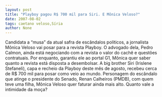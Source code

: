 ```yaml
---
layout: post
title: "Playboy pagou R$ 700 mil para Siri. E Mônica Veloso?"
date: 2007-08-02
tags: caetano veloso,Síria
author: None
---
```

Candidata a &ldquo;musa&rdquo; da atual safra de esc&acirc;ndalos pol&iacute;ticos, a jornalista M&ocirc;nica Veloso vai posar para a revista Playboy. 
O advogado dela, Pedro Calmon, ainda est&aacute; negociando com a revista o valor do cach&ecirc; e quest&otilde;es contratuais. Por enquanto, garantiu ele ao portal G1, M&ocirc;nica quer saber quanto a revista est&aacute; disposta a desembolsar.
A big brother Siri (Irislene Stefaneli), capa e recheio da Playboy deste m&ecirc;s de agosto, recebeu cerca de R$ 700 mil para posar como veio ao mundo. 
Personagem do esc&acirc;ndalo que atinge o presidente do Senado, Renan Calheiros (PMDB), com quem teve uma filha, M&ocirc;nica Veloso quer faturar ainda mais alto.
Quanto vale a intimidade da mo&ccedil;a? 